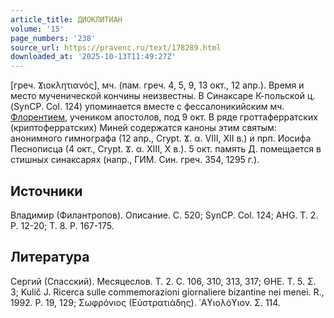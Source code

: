 ```yaml
---
article_title: ДИОКЛИТИАН
volume: '15'
page_numbers: '238'
source_url: https://pravenc.ru/text/178289.html
downloaded_at: '2025-10-13T11:49:27Z'
---
```


[греч. Ϫιοκλητιανός], мч. (пам. греч. 4, 5, 9, 13 окт., 12 апр.). Время и место мученической кончины неизвестны. В Синаксаре К-польской ц. (SynCP. Col. 124) упоминается вместе с фессалоникийским мч. [Флорентием](https://pravenc.ru/text/Флорентием.html), учеником апостолов, под 9 окт. В ряде гроттаферратских (криптоферратских) Миней содержатся каноны этим святым: анонимного гимнографа (12 апр., Crypt. Ϫ. α. VIII, XII в.) и прп. Иосифа Песнописца (4 окт., Crypt. Ϫ. α. ХIII, X в.). 5 окт. память Д. помещается в стишных синаксарях (напр., ГИМ. Син. греч. 354, 1295 г.).

## Источники

Владимир (Филантропов). Описание. С. 520; SynCP. Col. 124; AHG. T. 2. P. 12-20; T. 8. P. 167-175.

## Литература

Сергий (Спасский). Месяцеслов. Т. 2. С. 106, 310, 313, 317; ΘΗΕ. Τ. 5. Σ. 3; Kulič J. Ricerca sulle commemorazioni giornaliere bizantine nei menei. R., 1992. P. 19, 129; Σωφρόνιος (Εὐστρατιάδης). ῾Αϒιολόϒιον. Σ. 114.
